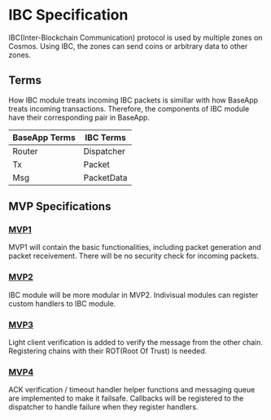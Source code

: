 # IBC Specification

IBC(Inter-Blockchain Communication) protocol is used by multiple zones on Cosmos. Using IBC, the zones can send coins or arbitrary data to other zones.

## Terms

How IBC module treats incoming IBC packets is simillar with how BaseApp treats incoming transactions. Therefore, the components of IBC module have their corresponding pair in BaseApp.

| BaseApp Terms | IBC Terms  |
| ------------- | ---------- |
| Router        | Dispatcher |
| Tx            | Packet     |
| Msg           | PacketData |

## MVP Specifications

### [MVP1](./mvp1.md)

MVP1 will contain the basic functionalities, including packet generation and packet receivement. There will be no security check for incoming packets.

### [MVP2](./mvp2.md)

IBC module will be more modular in MVP2. Indivisual modules can register custom handlers to IBC module.

### [MVP3](./mvp3.md)

Light client verification is added to verify the message from the other chain. Registering chains with their ROT(Root Of Trust) is needed.

### [MVP4](./mvp4.md)

ACK verification / timeout handler helper functions and messaging queue are implemented to make it failsafe. Callbacks will be registered to the dispatcher to handle failure when they register handlers.
